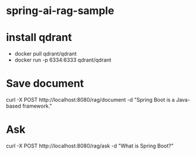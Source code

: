 # spring-ai-rag-sample

# install qdrant
- docker pull qdrant/qdrant
- docker run -p 6334:6333 qdrant/qdrant

# Save document
curl -X POST http://localhost:8080/rag/document -d "Spring Boot is a Java-based framework."

# Ask
curl -X POST http://localhost:8080/rag/ask -d "What is Spring Boot?"
